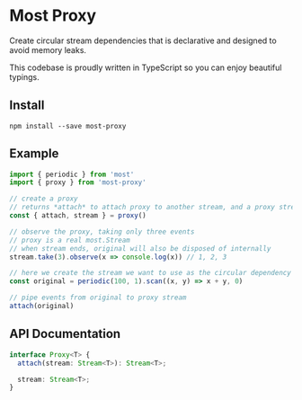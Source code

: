 # Most Proxy

Create circular stream dependencies that is declarative and designed to avoid
memory leaks.

This codebase is proudly written in TypeScript so you can enjoy beautiful typings.

## Install
```shell
npm install --save most-proxy
```

## Example

```js
import { periodic } from 'most'
import { proxy } from 'most-proxy'

// create a proxy
// returns *attach* to attach proxy to another stream, and a proxy stream *stream*
const { attach, stream } = proxy()

// observe the proxy, taking only three events
// proxy is a real most.Stream
// when stream ends, original will also be disposed of internally
stream.take(3).observe(x => console.log(x)) // 1, 2, 3

// here we create the stream we want to use as the circular dependency
const original = periodic(100, 1).scan((x, y) => x + y, 0)

// pipe events from original to proxy stream
attach(original)
```

## API Documentation

```TypeScript
interface Proxy<T> {
  attach(stream: Stream<T>): Stream<T>;

  stream: Stream<T>;
}
```